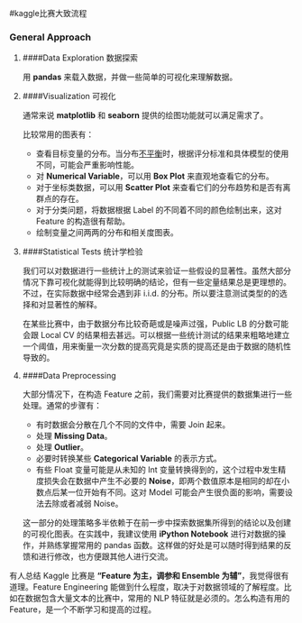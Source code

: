 #kaggle比赛大致流程 

### General Approach

1. ####Data Exploration 数据探索

   用 **pandas** 来载入数据，并做一些简单的可视化来理解数据。 

2. ####Visualization 可视化

    通常来说 **matplotlib** 和 **seaborn** 提供的绘图功能就可以满足需求了。 

    比较常用的图表有：

    - 查看目标变量的分布。当分布[不平衡](http://ieeexplore.ieee.org/stamp/stamp.jsp?arnumber=5128907)时，根据评分标准和具体模型的使用不同，可能会严重影响性能。
    - 对 **Numerical Variable**，可以用 **Box Plot** 来直观地查看它的分布。
    - 对于坐标类数据，可以用 **Scatter Plot** 来查看它们的分布趋势和是否有离群点的存在。
    - 对于分类问题，将数据根据 Label 的不同着不同的颜色绘制出来，这对 Feature 的构造很有帮助。
    - 绘制变量之间两两的分布和相关度图表。

3. ####Statistical Tests 统计学检验 

    ​    我们可以对数据进行一些统计上的测试来验证一些假设的显著性。虽然大部分情况下靠可视化就能得到比较明确的结论，但有一些定量结果总是更理想的。不过，在实际数据中经常会遇到非 i.i.d. 的分布。所以要注意测试类型的的选择和对显著性的解释。

    在某些比赛中，由于数据分布比较奇葩或是噪声过强，Public LB 的分数可能会跟 Local CV 的结果相去甚远。可以根据一些统计测试的结果来粗略地建立一个阈值，用来衡量一次分数的提高究竟是实质的提高还是由于数据的随机性导致的。

4. ####Data Preprocessing

    大部分情况下，在构造 Feature 之前，我们需要对比赛提供的数据集进行一些处理。通常的步骤有：

    - 有时数据会分散在几个不同的文件中，需要 Join 起来。
    - 处理 **Missing Data**。
    - 处理 **Outlier**。
    - 必要时转换某些 **Categorical Variable** 的表示方式。
    - 有些 Float 变量可能是从未知的 Int 变量转换得到的，这个过程中发生精度损失会在数据中产生不必要的 **Noise**，即两个数值原本是相同的却在小数点后某一位开始有不同。这对 Model 可能会产生很负面的影响，需要设法去除或者减弱 Noise。

    这一部分的处理策略多半依赖于在前一步中探索数据集所得到的结论以及创建的可视化图表。在实践中，我建议使用 **iPython Notebook** 进行对数据的操作，并熟练掌握常用的 pandas 函数。这样做的好处是可以随时得到结果的反馈和进行修改，也方便跟其他人进行交流。





有人总结 Kaggle 比赛是 **“Feature 为主，调参和 Ensemble 为辅”**，我觉得很有道理。Feature Engineering 能做到什么程度，取决于对数据领域的了解程度。比如在数据包含大量文本的比赛中，常用的 NLP 特征就是必须的。怎么构造有用的 Feature，是一个不断学习和提高的过程。 

